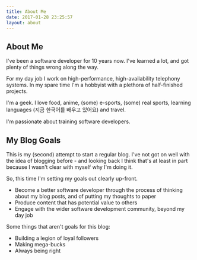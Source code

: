 ```yaml
---
title: About Me
date: 2017-01-28 23:25:57
layout: about
---
```


## About Me

I've been a software developer for 10 years now.  I've learned a lot, and got plenty of things wrong along the way.

For my day job I work on high-performance, high-availability telephony systems.  In my spare time I'm a hobbyist with a plethora of half-finished projects.

I'm a geek.  I love food, anime, (some) e-sports, (some) real sports, learning languages (지금 한국어를 배우고 있어요) and travel.

I'm passionate about training software developers.

## My Blog Goals

This is my (second) attempt to start a regular blog.  I've not got on well with the idea of blogging before - and looking back I think that's at least in part because I wasn't clear with myself why I'm doing it.

So, this time I'm setting my goals out clearly up-front.

* Become a better software developer through the process of thinking about my blog posts, and of putting my thoughts to paper
* Produce content that has potential value to others
* Engage with the wider software development community, beyond my day job

Some things that aren't goals for this blog:

* Building a legion of loyal followers
* Making mega-bucks
* Always being right
